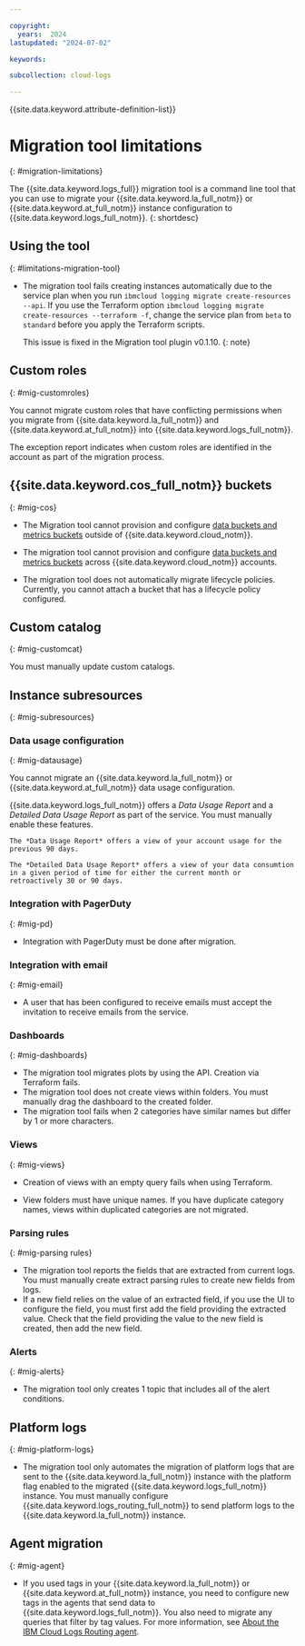 ```yaml
---

copyright:
  years:  2024
lastupdated: "2024-07-02"

keywords:

subcollection: cloud-logs

---
```


{{site.data.keyword.attribute-definition-list}}



# Migration tool limitations
{: #migration-limitations}

The {{site.data.keyword.logs_full}} migration tool is a command line tool that you can use to migrate your {{site.data.keyword.la_full_notm}} or {{site.data.keyword.at_full_notm}} instance configuration to {{site.data.keyword.logs_full_notm}}.
{: shortdesc}

## Using the tool
{: #limitations-migration-tool}

- The migration tool fails creating instances automatically due to the service plan when you run `ibmcloud logging migrate create-resources --api`. If you use the Terraform option `ibmcloud logging migrate create-resources --terraform -f`, change the service plan from `beta` to `standard` before you apply the Terraform scripts.

    This issue is fixed in the Migration tool plugin v0.1.10. {: note}

## Custom roles
{: #mig-customroles}

You cannot migrate custom roles that have conflicting permissions when you migrate from {{site.data.keyword.la_full_notm}} and {{site.data.keyword.at_full_notm}} into {{site.data.keyword.logs_full_notm}}.

The exception report indicates when custom roles are identified in the account as part of the migration process.


## {{site.data.keyword.cos_full_notm}} buckets
{: #mig-cos}

* The Migration tool cannot provision and configure [data buckets and metrics buckets](/docs/cloud-logs?topic=cloud-logs-buckets) outside of {{site.data.keyword.cloud_notm}}.

* The migration tool cannot provision and configure [data buckets and metrics buckets](/docs/cloud-logs?topic=cloud-logs-buckets) across {{site.data.keyword.cloud_notm}} accounts.

* The migration tool does not automatically migrate lifecycle policies. Currently, you cannot attach a bucket that has a lifecycle policy configured.

## Custom catalog
{: #mig-customcat}

You must manually update custom catalogs.



## Instance subresources
{: #mig-subresources}

### Data usage configuration
{: #mig-datausage}

You cannot migrate an {{site.data.keyword.la_full_notm}} or {{site.data.keyword.at_full_notm}} data usage configuration.

{{site.data.keyword.logs_full_notm}} offers a *Data Usage Report* and a *Detailed Data Usage Report* as part of the service. You must manually enable these features.

    The *Data Usage Report* offers a view of your account usage for the previous 90 days.

    The *Detailed Data Usage Report* offers a view of your data consumtion in a given period of time for either the current month or retroactively 30 or 90 days.



### Integration with PagerDuty
{: #mig-pd}

* Integration with PagerDuty must be done after migration.

### Integration with email
{: #mig-email}

* A user that has been configured to receive emails must accept the invitation to receive emails from the service.


### Dashboards
{: #mig-dashboards}

- The migration tool migrates plots by using the API. Creation via Terraform fails.
- The migration tool does not create views within folders. You must manually drag the dashboard to the created folder.
- The migration tool fails when 2 categories have similar names but differ by 1 or more characters.


### Views
{: #mig-views}


- Creation of views with an empty query fails when using Terraform.

- View folders must have unique names. If you have duplicate category names, views within duplicated categories are not migrated.

### Parsing rules
{: #mig-parsing rules}

- The migration tool reports the fields that are extracted from current logs. You must manually create extract parsing rules to create new fields from logs.
- If a new field relies on the value of an extracted field, if you use the UI to configure the field, you must first add the field providing the extracted value. Check that the field providing the value to the new field is created, then add the new field.

### Alerts
{: #mig-alerts}

- The migration tool only creates 1 topic that includes all of the alert conditions.


## Platform logs
{: #mig-platform-logs}

- The migration tool only automates the migration of platform logs that are sent to the {{site.data.keyword.la_full_notm}} instance with the platform flag enabled to the migrated {{site.data.keyword.logs_full_notm}} instance. You must manually configure {{site.data.keyword.logs_routing_full_notm}} to send platform logs to the {{site.data.keyword.la_full_notm}} instance.



## Agent migration
{: #mig-agent}

* If you used tags in your {{site.data.keyword.la_full_notm}} or {{site.data.keyword.at_full_notm}} instance, you need to configure new tags in the agents that send data to {{site.data.keyword.logs_full_notm}}. You also need to migrate any queries that filter by tag values. For more information, see [About the IBM Cloud Logs Routing agent](/docs/logs-router?topic=logs-router-agent-about).
